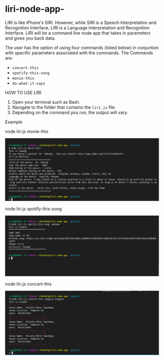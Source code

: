 # liri-node-app-

LIRI is like iPhone's SIRI. However, while SIRI is a Speech Interpretation and Recognition Interface, LIRI is a Language Interpretation and Recognition Interface. LIRI will be a command line node app that takes in parameters and gives you back data.

The user has the option of using four commands (listed below) in conjuntion with specific parameters associated with the commands. The Commands are:

* `concert-this`
* `spotify-this-song`
* `movie-this`
* `do-what-it-says`

HOW TO USE LIRI

1. Open your terminal such as Bash.
2. Navigate to the folder that contains the `liri.js` file. 
3. Depending on the command you run, the output will vary. 

Example

node liri.js movie-this <name of movie>

![node](Capturemovie-this.PNG)

node liri.js spotify-this-song <name of artist or band>

![node](Capturespotify-this-song.PNG)

node liri.js concert-this <name of artist or band>

![node](Captureconcert-this.PNG)